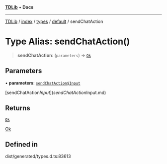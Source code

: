 [**TDLib**](../../../../../../README.md) • **Docs**

***

[TDLib](../../../../../../modules.md) / [index](../../../../../README.md) / [types](../../../README.md) / [default](../README.md) / sendChatAction

# Type Alias: sendChatAction()

> **sendChatAction**: (`parameters`) => [`Ok`](Ok.md)

## Parameters

• **parameters**: [`sendChatAction$Input`](sendChatAction$Input.md)

[sendChatAction$Input](sendChatAction$Input.md)

## Returns

[`Ok`](Ok.md)

[Ok](Ok.md)

## Defined in

dist/generated/types.d.ts:83613
